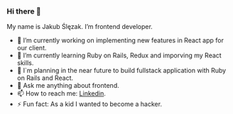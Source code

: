 ### Hi there 👋
My name is Jakub Ślęzak. I’m frontend developer.
- 🔭 I’m currently working on implementing new features in React app for our client.
- 🌱 I’m currently learning Ruby on Rails, Redux and imporving my React skills.
- 🤔 I`m planning in the near future to build fullstack application with Ruby on Rails and React.
- 💬 Ask me anything about frontend.
- 📫 How to reach me: [Linkedin](https://www.linkedin.com/in/jakub-ślęzak-542721269/).
- ⚡ Fun fact: As a kid I wanted to become a hacker.

<!--
**jk-slezak/jk-slezak** is a ✨ _special_ ✨ repository because its `README.md` (this file) appears on your GitHub profile.

Here are some ideas to get you started:

- 🔭 I’m currently working on ...
- 🌱 I’m currently learning ...
- 👯 I’m looking to collaborate on ...
- 🤔 I’m looking for help with ...
- 💬 Ask me about ...
- 📫 How to reach me: ...
- 😄 Pronouns: ...
-->
